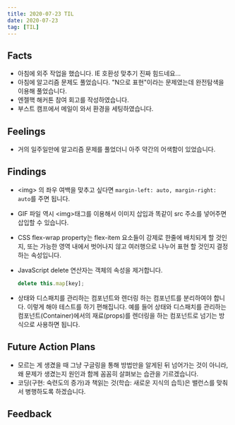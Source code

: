 ```yaml
---
title: 2020-07-23 TIL
date: 2020-07-23
tag: [TIL]
---
```


## Facts

- 아침에 외주 작업을 했습니다. IE 호환성 맞추기 진짜 힘드네요...
- 아침에 알고리즘 문제도 풀었습니다. "N으로 표현"이라는 문제였는데 완전탐색을 이용해 풀었습니다. 
- 엔젤핵 해커톤 참여 회고를 작성하였습니다.
- 부스트 캠프에서 메일이 와서 환경을 세팅하였습니다.

## Feelings

- 거의 일주일만에 알고리즘 문제를 풀었더니 아주 약간의 어색함이 있었습니다.

## Findings

- \<img\> 의 좌우 여백을 맞추고 싶다면 `margin-left: auto, margin-right: auto`를 주면 됩니다.
- GIF 파일 역시 \<img\>태그를 이용해서 이미지 삽입과 똑같이 src 주소를 넣어주면 삽입할 수 있습니다.
- CSS flex-wrap property는 flex-item 요소들이 강제로 한줄에 배치되게 할 것인지, 또는 가능한 영역 내에서 벗어나지 않고 여러행으로 나누어 표현 할 것인지 결정하는 속성입니다.
- JavaScript delete 연산자는 객체의 속성을 제거합니다.
  
  ```javascript
  delete this.map[key];
  ```
  
- 상태와 디스패치를 관리하는 컴포넌트와 렌더링 하는 컴포넌트를 분리하여야 합니다. 이렇게 해야 테스트를 하기 편해집니다. 예를 들어 상태와 디스패치를 관리하는 컴포넌트(Container)에서의 재료(props)를 렌더링을 하는 컴포넌트로 넘기는 방식으로 사용하면 됩니다.

## Future Action Plans

- 모르는 게 생겼을 때 그냥 구글링을 통해 방법만을 알게된 뒤 넘어가는 것이 아니라, 왜 문제가 생겼는지 원인과 함께 꼼꼼히 살펴보는 습관을 기르겠습니다.
- 코딩(구현: 숙련도의 증가)과 책읽는 것(학습: 새로운 지식의 습득)은 밸런스를 맞춰서 병행하도록 하겠습니다.

## Feedback
